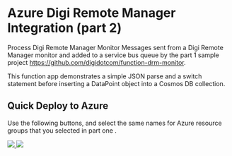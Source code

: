 # Azure Digi Remote Manager Integration (part 2)

Process Digi Remote Manager Monitor Messages sent from a Digi Remote Manager
monitor and added to a service bus queue by the part 1 sample project
https://github.com/digidotcom/function-drm-monitor.

This function app demonstrates a simple JSON parse and a switch statement
before inserting a DataPoint object into a Cosmos DB collection.

## Quick Deploy to Azure

Use the following buttons, and select the same names for Azure
resource groups that you selected in part one .

<a href="https://portal.azure.com/#create/Microsoft.Template/uri/https%3A%2F%2Fraw.githubusercontent.com%2Fkulack%2Ffunction-drm-consumer%2Fmaster%2Fazuredeploy.json" target="_blank">
    <img src="http://azuredeploy.net/deploybutton.png"/>
</a>
<a href="http://armviz.io/#/?load=https%3A%2F%2Fraw.githubusercontent.com%2Fkulack%2Ffunction-drm-consumer%2Fmaster%2Fazuredeploy.json" target="_blank">
    <img src="http://armviz.io/visualizebutton.png"/>
</a>

